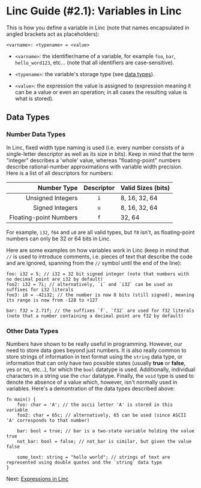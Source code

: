 # Linc Guide (#2.1): Variables in Linc

This is how you define a variable in Linc (note that names encapsulated in angled brackets act as placeholders):

```linc
<varname>: <typename> = <value>
```

- `<varname>`: the identifier/name of a variable, for example `foo`, `bar`, `hello_word123`, etc... (note that all identifiers are case-sensitive). 

- `<typename>`: the variable's storage type (see [data types](#data-types)).

- `<value>`: the expression the value is assigned to (expression meaning it can be a value or even an operation; in all cases the resulting value is what is stored).

## Data Types

### Number Data Types

In Linc, fixed width type naming is used (i.e. every number consists of a single-letter descriptor as well as its size in bits). Keep in mind that the term "integer" describes a 'whole' value, whereas "floating-point" numbers describe rational-number approximations with variable width precision. Here is a list of all descriptors for numbers:

| Number Type            | Descriptor | Valid Sizes (bits) |
| ---------------------: | :--------: | :----------------- |
| Unsigned Integers      | `i`        | 8, 16, 32, 64      |
| Signed Integers        | `u`        | 8, 16, 32, 64      |
| Floating-point Numbers | `f`        | 32, 64             |

For example, `i32`, `f64` and `u8` are all valid types, but `f8` isn't, as floating-point numbers can only be 32 or 64 bits in Linc. 

Here are some examples on how variables work in Linc (keep in mind that `//` is used to introduce comments, i.e. pieces of text that describe the code and are ignored, spanning from the `//` symbol until the end of the line):

```linc
foo: i32 = 5; // i32 = 32 bit signed integer (note that numbers with no decimal point are i32 by default)
foo2: i32 = 7i; // alternatively, `i` and `i32` can be used as suffixes for i32 literals
foo3: i8 = -42i32; // the number is now 8 bits (still signed), meaning its range is now from -128 to +127 

bar: f32 = 2.71f; // the suffixes `f`, `f32` are used for f32 literals (note that a number containing a decimal point are f32 by default)
```

### Other Data Types

Numbers have shown to be really useful in programming. However, our need to store data goes beyond just numbers. It is also really common to store strings of information in text format using the `string` data type, or information that can only have two possible states (usually **true** or **false**, yes or no, etc...), for which the `bool` datatype is used. Additionally, individual characters in a string use the `char` datatype. Finally, the `void` type is used to denote the absence of a value which, however, isn't normally used in variables. Here's a demontration of the data types described above:

```linc
fn main() {
    foo: char = 'A'; // the ascii letter 'A' is stored in this variable
    foo2: char = 65c; // alternatively, 65 can be used (since ASCII 'A' corresponds to that number)

    bar: bool = true; // bar is a two-state variable holding the value true
    not_bar: bool = false; // not_bar is similar, but given the value false

    some_text: string = "hello world"; // strings of text are represented using double quotes and the `string` data type
}
```

Next: [Expressions in Linc](./3-expressions.md)